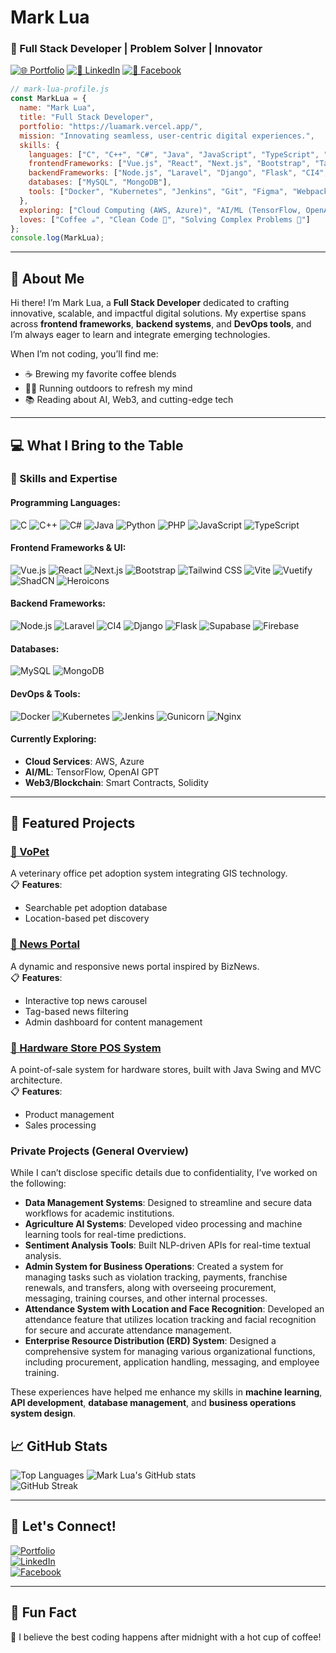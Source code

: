 
# Mark Lua  
### 🚀 Full Stack Developer | Problem Solver | Innovator  
[![🌐 Portfolio](https://img.shields.io/badge/-luamark.vercel.app-FF5733?style=flat-square&logo=vercel&logoColor=white)](https://luamark.vercel.app/) 
[![💼 LinkedIn](https://img.shields.io/badge/-LinkedIn-0A66C2?style=flat-square&logo=linkedin&logoColor=white)](https://www.linkedin.com/in/mark-lua-14a70a16a/) 
[![📘 Facebook](https://img.shields.io/badge/-Facebook-1877F2?style=flat-square&logo=facebook&logoColor=white)](https://web.facebook.com/mark.lua.972851/)

```javascript
// mark-lua-profile.js
const MarkLua = {
  name: "Mark Lua",
  title: "Full Stack Developer",
  portfolio: "https://luamark.vercel.app/",
  mission: "Innovating seamless, user-centric digital experiences.",
  skills: {
    languages: ["C", "C++", "C#", "Java", "JavaScript", "TypeScript", "PHP", "Python", "HTML", "CSS"],
    frontendFrameworks: ["Vue.js", "React", "Next.js", "Bootstrap", "Tailwind CSS", "Vuetify", "ShadCN", "Hero UI", "Vite"],
    backendFrameworks: ["Node.js", "Laravel", "Django", "Flask", "CI4", "Supabase", "Firebase"],
    databases: ["MySQL", "MongoDB"],
    tools: ["Docker", "Kubernetes", "Jenkins", "Git", "Figma", "Webpack", "Gunicorn", "Nginx"],
  },
  exploring: ["Cloud Computing (AWS, Azure)", "AI/ML (TensorFlow, OpenAI GPT)", "Web3 (Smart Contracts, Solidity)"],
  loves: ["Coffee ☕", "Clean Code 🧹", "Solving Complex Problems 🤔"]
};
console.log(MarkLua);
```

---

## 🌟 About Me  
Hi there! I’m Mark Lua, a **Full Stack Developer** dedicated to crafting innovative, scalable, and impactful digital solutions. My expertise spans across **frontend frameworks**, **backend systems**, and **DevOps tools**, and I’m always eager to learn and integrate emerging technologies.  

When I’m not coding, you’ll find me:  
- ☕ Brewing my favorite coffee blends  
- 🏃‍♂️ Running outdoors to refresh my mind  
- 📚 Reading about AI, Web3, and cutting-edge tech  

---

## 💻 What I Bring to the Table  
### 🚀 Skills and Expertise  
#### Programming Languages:  
![C](https://img.shields.io/badge/-C-00599C?style=flat-square&logo=c&logoColor=white)
![C++](https://img.shields.io/badge/-C++-00599C?style=flat-square&logo=c%2B%2B&logoColor=white)
![C#](https://img.shields.io/badge/-C%23-239120?style=flat-square&logo=c-sharp&logoColor=white)
![Java](https://img.shields.io/badge/-Java-007396?style=flat-square&logo=java&logoColor=white)
![Python](https://img.shields.io/badge/-Python-3776AB?style=flat-square&logo=python&logoColor=white)
![PHP](https://img.shields.io/badge/-PHP-777BB4?style=flat-square&logo=php&logoColor=white)
![JavaScript](https://img.shields.io/badge/-JavaScript-F7DF1E?style=flat-square&logo=javascript&logoColor=black)
![TypeScript](https://img.shields.io/badge/-TypeScript-3178C6?style=flat-square&logo=typescript&logoColor=white)

#### Frontend Frameworks & UI:  
![Vue.js](https://img.shields.io/badge/-Vue.js-4FC08D?style=flat-square&logo=vue.js&logoColor=white)
![React](https://img.shields.io/badge/-React-61DAFB?style=flat-square&logo=react&logoColor=black)
![Next.js](https://img.shields.io/badge/-Next.js-000000?style=flat-square&logo=next.js&logoColor=white)
![Bootstrap](https://img.shields.io/badge/-Bootstrap-563D7C?style=flat-square&logo=bootstrap&logoColor=white)
![Tailwind CSS](https://img.shields.io/badge/-Tailwind%20CSS-38B2AC?style=flat-square&logo=tailwind-css&logoColor=white)
![Vite](https://img.shields.io/badge/-Vite-646CFF?style=flat-square&logo=vite&logoColor=white)
![Vuetify](https://img.shields.io/badge/-Vuetify-1867C0?style=flat-square&logo=vuetify&logoColor=white)
![ShadCN](https://img.shields.io/badge/ShadCN-000000?style=flat-square&logoColor=white)
![Heroicons](https://img.shields.io/badge/-HeroUI-0EA5E9?style=flat-square&logo=heroicons&logoColor=white)

#### Backend Frameworks:  
![Node.js](https://img.shields.io/badge/-Node.js-339933?style=flat-square&logo=node.js&logoColor=white)
![Laravel](https://img.shields.io/badge/-Laravel-FF2D20?style=flat-square&logo=laravel&logoColor=white)
![CI4](https://img.shields.io/badge/-CI4-EF4235?style=flat-square&logo=codeigniter&logoColor=white)
![Django](https://img.shields.io/badge/-Django-092E20?style=flat-square&logo=django&logoColor=white)
![Flask](https://img.shields.io/badge/-Flask-000000?style=flat-square&logo=flask&logoColor=white)
![Supabase](https://img.shields.io/badge/-Supabase-3ECF8E?style=flat&logo=supabase&logoColor=white)
![Firebase](https://img.shields.io/badge/-Firebase-FFCB2B?style=flat&logo=firebase&logoColor=white)


#### Databases:
![MySQL](https://img.shields.io/badge/-MySQL-4479A1?style=flat-square&logo=mysql&logoColor=white)
![MongoDB](https://img.shields.io/badge/-MongoDB-47A248?style=flat-square&logo=mongodb&logoColor=white)

#### DevOps & Tools:  
![Docker](https://img.shields.io/badge/-Docker-2496ED?style=flat-square&logo=docker&logoColor=white)
![Kubernetes](https://img.shields.io/badge/-Kubernetes-326CE5?style=flat-square&logo=kubernetes&logoColor=white)
![Jenkins](https://img.shields.io/badge/-Jenkins-D24939?style=flat-square&logo=jenkins&logoColor=white)
![Gunicorn](https://img.shields.io/badge/-Gunicorn-4B8B3B?style=flat-square&logo=gunicorn&logoColor=white)
![Nginx](https://img.shields.io/badge/-Nginx-009639?style=flat-square&logo=nginx&logoColor=white)

#### Currently Exploring:  
- **Cloud Services**: AWS, Azure  
- **AI/ML**: TensorFlow, OpenAI GPT  
- **Web3/Blockchain**: Smart Contracts, Solidity  

---

## 📂 Featured Projects  

### [🔗 VoPet](https://github.com/Mr-LuaM/VoPet.git)  
A veterinary office pet adoption system integrating GIS technology.  
📋 **Features**:  
- Searchable pet adoption database  
- Location-based pet discovery  

### [🔗 News Portal](https://github.com/Mr-LuaM/NewsPortal.git)  
A dynamic and responsive news portal inspired by BizNews.  
📋 **Features**:  
- Interactive top news carousel  
- Tag-based news filtering  
- Admin dashboard for content management  

### [🔗 Hardware Store POS System](https://github.com/Mr-LuaM/Hardware-Store-POS-System.git)  
A point-of-sale system for hardware stores, built with Java Swing and MVC architecture.  
📋 **Features**:  
- Product management  
- Sales processing  

### Private Projects (General Overview)
While I can’t disclose specific details due to confidentiality, I’ve worked on the following:
- **Data Management Systems**: Designed to streamline and secure data workflows for academic institutions.
- **Agriculture AI Systems**: Developed video processing and machine learning tools for real-time predictions.
- **Sentiment Analysis Tools**: Built NLP-driven APIs for real-time textual analysis.
- **Admin System for Business Operations**: Created a system for managing tasks such as violation tracking, payments, franchise renewals, and transfers, along with overseeing procurement, messaging, training courses, and other internal processes.
- **Attendance System with Location and Face Recognition**: Developed an attendance feature that utilizes location tracking and facial recognition for secure and accurate attendance management.
- **Enterprise Resource Distribution (ERD) System**: Designed a comprehensive system for managing various organizational functions, including procurement, application handling, messaging, and employee training.

These experiences have helped me enhance my skills in **machine learning**, **API development**, **database management**, and **business operations system design**.


## 📈 GitHub Stats  
![Top Languages](https://github-readme-stats.vercel.app/api/top-langs/?username=Mr-LuaM&layout=compact&theme=dark)
![Mark Lua's GitHub stats](https://github-readme-stats.vercel.app/api?username=Mr-LuaM&show_icons=true&theme=dark)  
![GitHub Streak](https://github-readme-streak-stats.herokuapp.com/?user=Mr-LuaM&theme=dark)  

---

## 🤝 Let's Connect!  
[![Portfolio](https://img.shields.io/badge/-luamark.vercel.app-FF5733?style=for-the-badge&logo=vercel&logoColor=white)](https://luamark.vercel.app/)  
[![LinkedIn](https://img.shields.io/badge/-LinkedIn-0A66C2?style=for-the-badge&logo=linkedin&logoColor=white)](https://www.linkedin.com/in/mark-lua-14a70a16a/)  
[![Facebook](https://img.shields.io/badge/-Facebook-1877F2?style=for-the-badge&logo=facebook&logoColor=white)](https://web.facebook.com/mark.lua.972851/)

---

## 🎯 Fun Fact  
🌌 I believe the best coding happens after midnight with a hot cup of coffee!  
